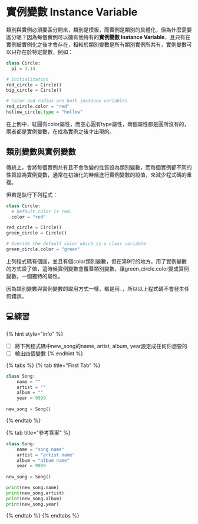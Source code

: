 # 實例變數 Instance Variable

類別與實例必須要區分開來，類別是模板，而實例是類別的具體化，但為什麼需要區分呢？因為每個實例可以擁有他特有的**實例變數 Instance Variable**，且只有在實例被實例化之後才會存在，相較於類別變數是所有類別實例所共有，實例變數可以只存在於特定變數，例如：

```python
class Circle:
  pi = 3.14

# Initialization
red_circle = Circle()
big_circle = Circle()

# Color and radius are both instance variables
red_circle.color = "red"
hollow_circle.type = "hollow"
```

在上例中，紅圓有color屬性，而空心圓有type屬性，兩個屬性都是圓所沒有的，兩者都是實例變數，在成為實例之後才出現的。

## 類別變數與實例變數

傳統上，會將每個實例共有且不會改變的性質設為類別變數，而每個實例都不同的性質設為實例變數，通常在初始化的時候進行實例變數的設值，來減少程式碼的重複。

但若是執行下列程式：

```python
class Circle:
  # Default color is red.
  color = "red"

red_circle = Circle()
green_circle = Circle()

# Overide the default color which is a class variable
green_circle.color = "green"
```

上列程式碼有個圓，並且有個color類別變數，但在第9行的地方，用了實例變數的方式設了值，這時候實例變數會覆蓋類別變數，讓green\_circle.color變成實例變數，一個獨特的屬性。

因為類別變數與實例變數的取用方式一樣，都是用`.`，所以以上程式碼不會發生任何錯誤。

## 💻練習

{% hint style="info" %}
* [ ] 將下列程式碼中new\_song的name, artist, album, year設定成任何你想要的
* [ ] 輸出四個變數
{% endhint %}

{% tabs %}
{% tab title="First Tab" %}
```python
class Song:
    name = ""
    artist = ""
    album = ""
    year = 9999
    
new_song = Song()
```
{% endtab %}

{% tab title="參考答案" %}
```python
class Song:
    name = "song name"
    artist = "artist name"
    album = "album name"
    year = 9999
    
new_song = Song()

print(new_song.name)
print(new_song.artist)
print(new_song.album)
print(new_song.year)
```
{% endtab %}
{% endtabs %}



## 

